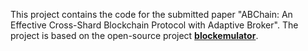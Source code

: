 This project contains the code for the submitted paper "ABChain: An Effective Cross-Shard Blockchain Protocol with Adaptive Broker".
The project is based on the open-source project **[blockemulator](https://github.com/HuangLab-SYSU/block-emulator)**.
